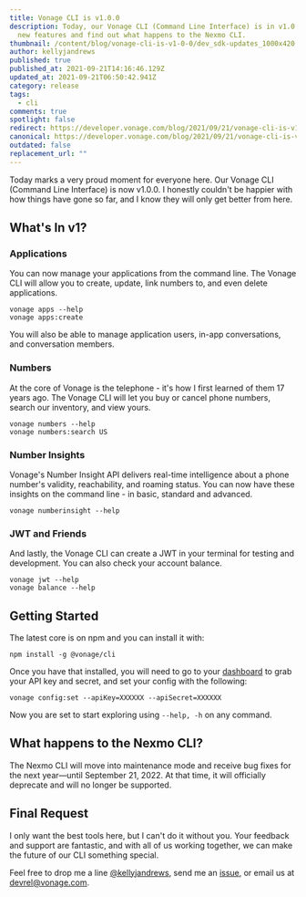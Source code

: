 ```yaml
---
title: Vonage CLI is v1.0.0
description: Today, our Vonage CLI (Command Line Interface) is in v1.0.0. See
  new features and find out what happens to the Nexmo CLI.
thumbnail: /content/blog/vonage-cli-is-v1-0-0/dev_sdk-updates_1000x420.png
author: kellyjandrews
published: true
published_at: 2021-09-21T14:16:46.129Z
updated_at: 2021-09-21T06:50:42.941Z
category: release
tags:
  - cli
comments: true
spotlight: false
redirect: https://developer.vonage.com/blog/2021/09/21/vonage-cli-is-v1-0-0
canonical: https://developer.vonage.com/blog/2021/09/21/vonage-cli-is-v1-0-0
outdated: false
replacement_url: ""
---
```

Today marks a very proud moment for everyone here. Our Vonage CLI (Command Line Interface) is now v1.0.0. I honestly couldn't be happier with how things have gone so far, and I know they will only get better from here. 

## What's In v1?

### Applications
You can now manage your applications from the command line. The Vonage CLI will allow you to create, update, link numbers to, and even delete applications. 

```shell
vonage apps --help
vonage apps:create
```
You will also be able to manage application users, in-app conversations, and conversation members.

### Numbers
At the core of Vonage is the telephone - it's how I first learned of them 17 years ago. The Vonage CLI will let you buy or cancel phone numbers, search our inventory, and view yours. 

```shell
vonage numbers --help
vonage numbers:search US
```

### Number Insights

Vonage's Number Insight API delivers real-time intelligence about a phone number's validity, reachability, and roaming status. You can now have these insights on the command line - in basic, standard and advanced. 

```shell
vonage numberinsight --help
```

### JWT and Friends
And lastly, the Vonage CLI can create a JWT in your terminal for testing and development. You can also check your account balance. 

```shell
vonage jwt --help
vonage balance --help
```

## Getting Started

The latest core is on npm and you can install it with:

```
npm install -g @vonage/cli
```

Once you have that installed, you will need to go to your [dashboard](https://dashboard.nexmo.com/) to grab your API key and secret, and set your config with the following:

```shell
vonage config:set --apiKey=XXXXXX --apiSecret=XXXXXX
```

Now you are set to start exploring using `--help, -h` on any command. 

## What happens to the Nexmo CLI?
The Nexmo CLI will move into maintenance mode and receive bug fixes for the next year—until September 21, 2022. At that time, it will officially deprecate and will no longer be supported. 

## Final Request
I only want the best tools here, but I can't do it without you. Your feedback and support are fantastic, and with all of us working together, we can make the future of our CLI something special. 

Feel free to drop me a line [@kellyjandrews](https://twitter.com/kellyjandrews), send me an [issue](https://github.com/Vonage/vonage-cli/issues), or email us at devrel@vonage.com.
